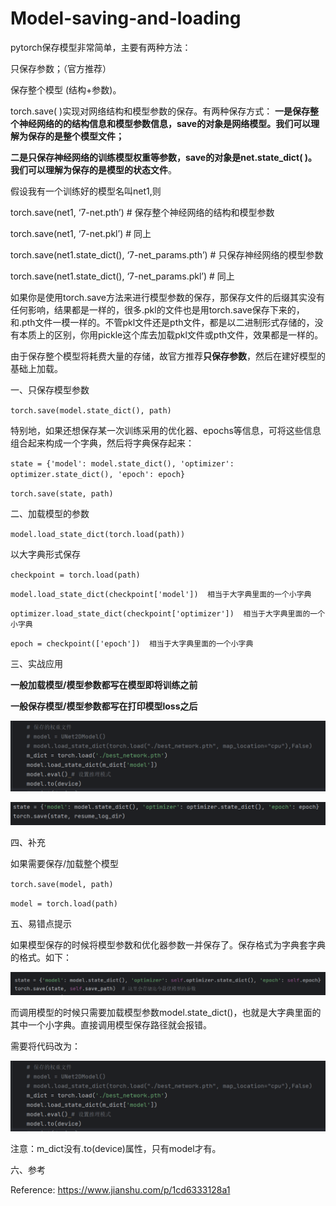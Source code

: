# Model-saving-and-loading

pytorch保存模型非常简单，主要有两种方法：

只保存参数；（官方推荐）

保存整个模型 (结构+参数)。

torch.save( )实现对网络结构和模型参数的保存。有两种保存方式：
**一是保存整个神经网络的的结构信息和模型参数信息，save的对象是网络模型。我们可以理解为保存的是整个模型文件；**

**二是只保存神经网络的训练模型权重等参数，save的对象是net.state_dict( )。我们可以理解为保存的是模型的状态文件**。

假设我有一个训练好的模型名叫net1,则

torch.save(net1, ‘7-net.pth’) # 保存整个神经网络的结构和模型参数

torch.save(net1, ‘7-net.pkl’)  # 同上

torch.save(net1.state_dict(), ‘7-net_params.pth’) # 只保存神经网络的模型参数

torch.save(net1.state_dict(), ‘7-net_params.pkl’)  # 同上

如果你是使用torch.save方法来进行模型参数的保存，那保存文件的后缀其实没有任何影响，结果都是一样的，很多.pkl的文件也是用torch.save保存下来的，和.pth文件一模一样的。不管pkl文件还是pth文件，都是以二进制形式存储的，没有本质上的区别，你用pickle这个库去加载pkl文件或pth文件，效果都是一样的。

由于保存整个模型将耗费大量的存储，故官方推荐**只保存参数**，然后在建好模型的基础上加载。

一、只保存模型参数

`torch.save(model.state_dict(), path)`

特别地，如果还想保存某一次训练采用的优化器、epochs等信息，可将这些信息组合起来构成一个字典，然后将字典保存起来：

`state = {'model': model.state_dict(), 'optimizer': optimizer.state_dict(), 'epoch': epoch}`

`torch.save(state, path)`

二、加载模型的参数

`model.load_state_dict(torch.load(path))`

以大字典形式保存

`checkpoint = torch.load(path)`

`model.load_state_dict(checkpoint['model'])  相当于大字典里面的一个小字典`  

`optimizer.load_state_dict(checkpoint['optimizer'])  相当于大字典里面的一个小字典`

`epoch = checkpoint(['epoch'])  相当于大字典里面的一个小字典`

三、实战应用

**一般加载模型/模型参数都写在模型即将训练之前**

**一般保存模型/模型参数都写在打印模型loss之后**

![load](load.png)

![save](save.png)

四、补充

如果需要保存/加载整个模型

`torch.save(model, path)`

`model = torch.load(path)`

五、易错点提示

如果模型保存的时候将模型参数和优化器参数一并保存了。保存格式为字典套字典的格式。如下：

![dict](dict.png)

而调用模型的时候只需要加载模型参数model.state_dict()，也就是大字典里面的其中一个小字典。直接调用模型保存路径就会报错。

需要将代码改为：

![load_new](load_new.png)

注意：m_dict没有.to(device)属性，只有model才有。

六、参考

Reference: https://www.jianshu.com/p/1cd6333128a1
